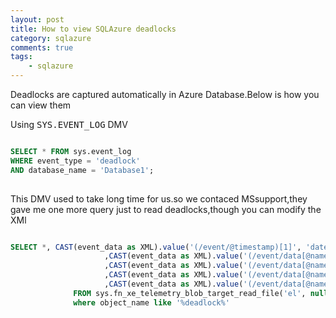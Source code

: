 ```yaml
---
layout: post
title: How to view SQLAzure deadlocks
category: sqlazure
comments: true
tags:
    - sqlazure
---
```


Deadlocks are captured automatically  in Azure Database.Below is how you can view  them

Using <kbd>SYS.EVENT_LOG</kbd> DMV  

```sql

SELECT * FROM sys.event_log   
WHERE event_type = 'deadlock'   
AND database_name = 'Database1';
    
```
 
This DMV used to take long time for us.so we contaced MSsupport,they gave me one more query just to read deadlocks,though you can modify the XMl

```sql

SELECT *, CAST(event_data as XML).value('(/event/@timestamp)[1]', 'datetime2') AS timestamp
                     ,CAST(event_data as XML).value('(/event/data[@name=&amp;amp;amp;quot;error&amp;amp;amp;quot;]/value)[1]', 'INT') AS error
                     ,CAST(event_data as XML).value('(/event/data[@name=&amp;amp;amp;quot;state&amp;amp;amp;quot;]/value)[1]', 'INT') AS state
                     ,CAST(event_data as XML).value('(/event/data[@name=&amp;amp;amp;quot;is_success&amp;amp;amp;quot;]/value)[1]', 'bit') AS is_success
                     ,CAST(event_data as XML).value('(/event/data[@name=&amp;amp;amp;quot;database_name&amp;amp;amp;quot;]/value)[1]', 'sysname') AS database_name
              FROM sys.fn_xe_telemetry_blob_target_read_file('el', null, null, null)
              where object_name like '%deadlock%'
```



